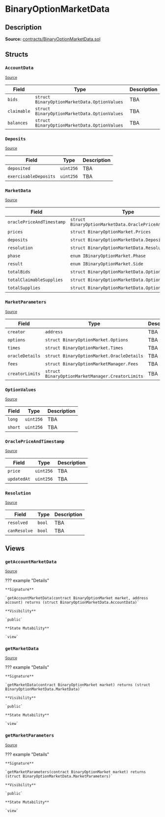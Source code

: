 # BinaryOptionMarketData

## Description

**Source:** [contracts/BinaryOptionMarketData.sol](https://github.com/Synthetixio/synthetix/tree/v2.31.1-beta/contracts/BinaryOptionMarketData.sol)

## Structs

### `AccountData`

<sub>[Source](https://github.com/Synthetixio/synthetix/tree/v2.31.1-beta/contracts/BinaryOptionMarketData.sol#L54)</sub>

| Field       | Type                                         | Description |
| ----------- | -------------------------------------------- | ----------- |
| `bids`      | `struct BinaryOptionMarketData.OptionValues` | TBA         |
| `claimable` | `struct BinaryOptionMarketData.OptionValues` | TBA         |
| `balances`  | `struct BinaryOptionMarketData.OptionValues` | TBA         |

### `Deposits`

<sub>[Source](https://github.com/Synthetixio/synthetix/tree/v2.31.1-beta/contracts/BinaryOptionMarketData.sol#L17)</sub>

| Field                 | Type      | Description |
| --------------------- | --------- | ----------- |
| `deposited`           | `uint256` | TBA         |
| `exercisableDeposits` | `uint256` | TBA         |

### `MarketData`

<sub>[Source](https://github.com/Synthetixio/synthetix/tree/v2.31.1-beta/contracts/BinaryOptionMarketData.sol#L42)</sub>

| Field                     | Type                                                    | Description |
| ------------------------- | ------------------------------------------------------- | ----------- |
| `oraclePriceAndTimestamp` | `struct BinaryOptionMarketData.OraclePriceAndTimestamp` | TBA         |
| `prices`                  | `struct BinaryOptionMarket.Prices`                      | TBA         |
| `deposits`                | `struct BinaryOptionMarketData.Deposits`                | TBA         |
| `resolution`              | `struct BinaryOptionMarketData.Resolution`              | TBA         |
| `phase`                   | `enum IBinaryOptionMarket.Phase`                        | TBA         |
| `result`                  | `enum IBinaryOptionMarket.Side`                         | TBA         |
| `totalBids`               | `struct BinaryOptionMarketData.OptionValues`            | TBA         |
| `totalClaimableSupplies`  | `struct BinaryOptionMarketData.OptionValues`            | TBA         |
| `totalSupplies`           | `struct BinaryOptionMarketData.OptionValues`            | TBA         |

### `MarketParameters`

<sub>[Source](https://github.com/Synthetixio/synthetix/tree/v2.31.1-beta/contracts/BinaryOptionMarketData.sol#L33)</sub>

| Field           | Type                                             | Description |
| --------------- | ------------------------------------------------ | ----------- |
| `creator`       | `address`                                        | TBA         |
| `options`       | `struct BinaryOptionMarket.Options`              | TBA         |
| `times`         | `struct BinaryOptionMarket.Times`                | TBA         |
| `oracleDetails` | `struct BinaryOptionMarket.OracleDetails`        | TBA         |
| `fees`          | `struct BinaryOptionMarketManager.Fees`          | TBA         |
| `creatorLimits` | `struct BinaryOptionMarketManager.CreatorLimits` | TBA         |

### `OptionValues`

<sub>[Source](https://github.com/Synthetixio/synthetix/tree/v2.31.1-beta/contracts/BinaryOptionMarketData.sol#L12)</sub>

| Field   | Type      | Description |
| ------- | --------- | ----------- |
| `long`  | `uint256` | TBA         |
| `short` | `uint256` | TBA         |

### `OraclePriceAndTimestamp`

<sub>[Source](https://github.com/Synthetixio/synthetix/tree/v2.31.1-beta/contracts/BinaryOptionMarketData.sol#L27)</sub>

| Field       | Type      | Description |
| ----------- | --------- | ----------- |
| `price`     | `uint256` | TBA         |
| `updatedAt` | `uint256` | TBA         |

### `Resolution`

<sub>[Source](https://github.com/Synthetixio/synthetix/tree/v2.31.1-beta/contracts/BinaryOptionMarketData.sol#L22)</sub>

| Field        | Type   | Description |
| ------------ | ------ | ----------- |
| `resolved`   | `bool` | TBA         |
| `canResolve` | `bool` | TBA         |

## Views

### `getAccountMarketData`

<sub>[Source](https://github.com/Synthetixio/synthetix/tree/v2.31.1-beta/contracts/BinaryOptionMarketData.sol#L102)</sub>

??? example "Details"

    **Signature**

    `getAccountMarketData(contract BinaryOptionMarket market, address account) returns (struct BinaryOptionMarketData.AccountData)`

    **Visibility**

    `public`

    **State Mutability**

    `view`

### `getMarketData`

<sub>[Source](https://github.com/Synthetixio/synthetix/tree/v2.31.1-beta/contracts/BinaryOptionMarketData.sol#L81)</sub>

??? example "Details"

    **Signature**

    `getMarketData(contract BinaryOptionMarket market) returns (struct BinaryOptionMarketData.MarketData)`

    **Visibility**

    `public`

    **State Mutability**

    `view`

### `getMarketParameters`

<sub>[Source](https://github.com/Synthetixio/synthetix/tree/v2.31.1-beta/contracts/BinaryOptionMarketData.sol#L60)</sub>

??? example "Details"

    **Signature**

    `getMarketParameters(contract BinaryOptionMarket market) returns (struct BinaryOptionMarketData.MarketParameters)`

    **Visibility**

    `public`

    **State Mutability**

    `view`
